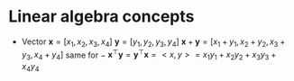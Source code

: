 # Linear algebra concepts
- Vector
$\mathbf{x} = [x_1, x_2, x_3, x_4]$
$\mathbf{y} = [y_1, y_2, y_3, y_4]$
$\mathbf{x} + \mathbf{y} = [x_1 + y_1, x_2 + y_2, x_3 + y_3, x_4 + y_4]$
same for $-$
$\mathbf{x}^{\top}\mathbf{y} = \mathbf{y}^{\top}\mathbf{x} = <x, y> = x_1y_1 + x_2y_2 + x_3y_3 + x_4y_4$
